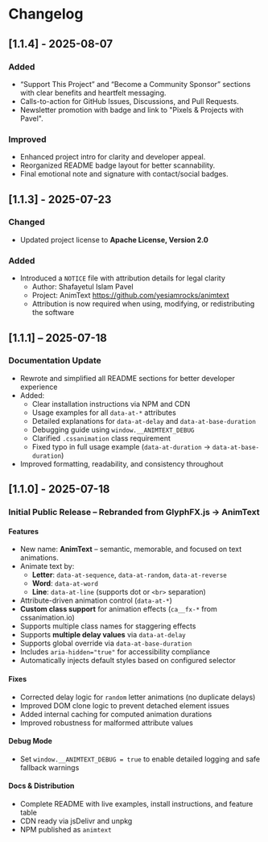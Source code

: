 # Changelog

## [1.1.4] - 2025-08-07

### Added

- “Support This Project” and “Become a Community Sponsor” sections with clear benefits and heartfelt messaging.
- Calls-to-action for GitHub Issues, Discussions, and Pull Requests.
- Newsletter promotion with badge and link to "Pixels & Projects with Pavel".

### Improved

- Enhanced project intro for clarity and developer appeal.
- Reorganized README badge layout for better scannability.
- Final emotional note and signature with contact/social badges.

## [1.1.3] - 2025-07-23

### Changed

- Updated project license to **Apache License, Version 2.0**

### Added

- Introduced a `NOTICE` file with attribution details for legal clarity
  - Author: Shafayetul Islam Pavel
  - Project: AnimText https://github.com/yesiamrocks/animtext
  - Attribution is now required when using, modifying, or redistributing the software

## [1.1.1] – 2025-07-18

### Documentation Update

- Rewrote and simplified all README sections for better developer experience
- Added:
  - Clear installation instructions via NPM and CDN
  - Usage examples for all `data-at-*` attributes
  - Detailed explanations for `data-at-delay` and `data-at-base-duration`
  - Debugging guide using `window.__ANIMTEXT_DEBUG`
  - Clarified `.cssanimation` class requirement
  - Fixed typo in full usage example (`data-at-duration` → `data-at-base-duration`)
- Improved formatting, readability, and consistency throughout

## [1.1.0] - 2025-07-18

### Initial Public Release – Rebranded from GlyphFX.js → AnimText

#### Features

- New name: **AnimText** – semantic, memorable, and focused on text animations.
- Animate text by:
  - **Letter**: `data-at-sequence`, `data-at-random`, `data-at-reverse`
  - **Word**: `data-at-word`
  - **Line**: `data-at-line` (supports dot or `<br>` separation)
- Attribute-driven animation control (`data-at-*`)
- **Custom class support** for animation effects (`ca__fx-*` from cssanimation.io)
- Supports multiple class names for staggering effects
- Supports **multiple delay values** via `data-at-delay`
- Supports global override via `data-at-base-duration`
- Includes `aria-hidden="true"` for accessibility compliance
- Automatically injects default styles based on configured selector

#### Fixes

- Corrected delay logic for `random` letter animations (no duplicate delays)
- Improved DOM clone logic to prevent detached element issues
- Added internal caching for computed animation durations
- Improved robustness for malformed attribute values

#### Debug Mode

- Set `window.__ANIMTEXT_DEBUG = true` to enable detailed logging and safe fallback warnings

#### Docs & Distribution

- Complete README with live examples, install instructions, and feature table
- CDN ready via jsDelivr and unpkg
- NPM published as `animtext`

